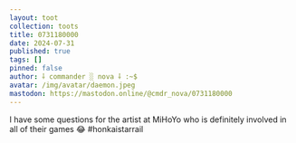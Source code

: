 ```yaml
---
layout: toot
collection: toots
title: 0731180000
date: 2024-07-31
published: true
tags: []
pinned: false
author: ⸸ commander ░ nova ⸸ :~$
avatar: /img/avatar/daemon.jpeg
mastodon: https://mastodon.online/@cmdr_nova/0731180000
---
```


I have some questions for the artist at MiHoYo who is definitely involved in all of their games 😂  #honkaistarrail

